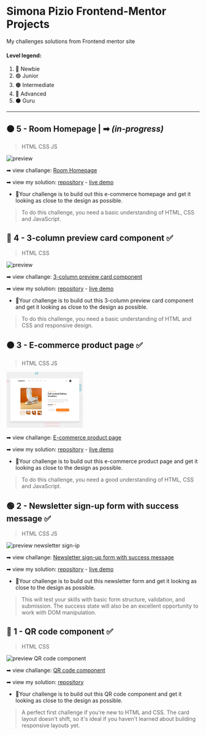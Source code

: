 # Simona Pizio Frontend-Mentor Projects
My challenges solutions from Frontend mentor site

#### Level legend:
  1. 🔵 Newbie
  2. 🟢 Junior
  3. 🟠 Intermediate
  4. 🔴 Advanced
  5. ⚫ Guru
---
<!-- ## ⚪ 4  ... |  ➡ *(in-progress)* -->

## 🟠 5 - Room Homepage |  ➡ *(in-progress)*
> HTML CSS JS

<img src="https://github.com/SimonaPiz/Frontend-Mentor-Projects/assets/91121660/2eb521c6-21d8-43e3-82bf-2fd69792b5cc" alt="preview" width="200px" />

  ➡ view challange: [Room Homepage](https://www.frontendmentor.io/challenges/room-homepage-BtdBY_ENq)
  
  ➡ view my solution: [repository](https://github.com/SimonaPiz/Frontend-Mentor-Projects/tree/main/room-homepage) - [live demo]()


  - 📝Your challenge is to build out this e-commerce homepage and get it looking as close to the design as possible.

  > To do this challenge, you need a basic understanding of HTML, CSS and JavaScript.

## 🔵 4 - 3-column preview card component ✅
> HTML CSS

<img src="https://github.com/SimonaPiz/Frontend-Mentor-Projects/assets/91121660/a01ed5b4-9f5b-4f57-bc3d-28dd4b19ddb6" alt="preview" width="200px" />

  ➡ view challange: [3-column preview card component](https://www.frontendmentor.io/challenges/3column-preview-card-component-pH92eAR2-)
  
  ➡ view my solution: [repository](https://github.com/SimonaPiz/Frontend-Mentor-Projects/tree/main/3-column-preview-card) - [live demo](https://simonapiz-3-column-preview-card.netlify.app/)


  - 📝Your challenge is to build out this 3-column preview card component and get it looking as close to the design as possible.

  > To do this challenge, you need a basic understanding of HTML and CSS and responsive design.

## 🟠 3 - E-commerce product page ✅
> HTML CSS JS

<img src="https://github.com/SimonaPiz/Frontend-Mentor-Projects/blob/main/ecommerce-product-page/design/desktop-preview.jpg?raw=true" alt="preview producy page" width="200px" />

  ➡ view challange: [E-commerce product page](https://www.frontendmentor.io/challenges/ecommerce-product-page-UPsZ9MJp6)
  
  ➡ view my solution: [repository](https://github.com/SimonaPiz/Frontend-Mentor-Projects/tree/main/ecommerce-product-page) - [live demo](https://simonapiz-fmentor-ecom-product-page.netlify.app/)


  - 📝Your challenge is to build out this e-commerce product page and get it looking as close to the design as possible.

  > To do this challenge, you need a good understanding of HTML, CSS and JavaScript.

## 🟢 2 - Newsletter sign-up form with success message ✅
> HTML CSS JS

<img src="https://github.com/SimonaPiz/Frontend-Mentor-Projects/assets/91121660/d173ac41-9ee8-4596-9358-3812381def2a" alt="preview newsletter sign-ip" width="200px" />

  ➡ view challange: [Newsletter sign-up form with success message](https://www.frontendmentor.io/challenges/newsletter-signup-form-with-success-message-3FC1AZbNrv)
  
  ➡ view my solution: [repository](https://github.com/SimonaPiz/Frontend-Mentor-Projects/tree/main/newsletter-sign-up-with-success-message) - [live demo](https://newsletter-sign-up_simonapiz.surge.sh/index.html)


  - 📝Your challenge is to build out this newsletter form and get it looking as close to the design as possible.

  > This will test your skills with basic form structure, validation, and submission. The success state will also be an excellent opportunity to work with DOM manipulation.

## 🔵 1 - QR code component ✅
> HTML CSS

<img src="https://github.com/SimonaPiz/Frontend-Mentor-Projects/assets/91121660/e1167a2e-fd83-4d5a-954e-00ada6af5b32" alt="preview QR code component" width="200px" />

  ➡ view challange: [QR code component](https://www.frontendmentor.io/challenges/qr-code-component-iux_sIO_H)
  
  ➡ view my solution: [repository](https://github.com/SimonaPiz/Frontend-Mentor-Projects/tree/main/qr-code-component-main)


  - 📝Your challenge is to build out this QR code component and get it looking as close to the design as possible.

  > A perfect first challenge if you're new to HTML and CSS. The card layout doesn't shift, so it's ideal if you haven't learned about building responsive layouts yet.
